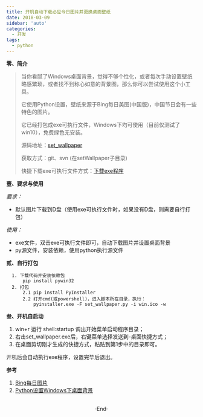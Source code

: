 ```yaml
---
title: 开机自动下载必应今日图片并更换桌面壁纸
date: 2018-03-09
sidebar: 'auto'
categories:
  - 开发
tags:
  - python
---
```


**零、简介**

> 当你看腻了Windows桌面背景，觉得不够个性化，或者每次手动设置壁纸略感繁琐，或者找不到称心如意的背景图，那么你可以尝试使用这个小工具。
> 
> 它使用Python设置，壁纸来源于Bing每日美图\(中国版\)，中国节日会有一些特色的图片。
> 
> 它已经打包成exe可执行文件，Windows下均可使用（目前仅测试了win10），免费绿色无安装。
> 
> 源码地址：[set\_wallpaper](https://github.com/staugur/scripts/tree/master/setWallpaper "set_wallpaper")
> 
> 获取方式：git、svn \(在setWallpaper子目录\)
> 
> 快捷下载exe可执行文件方式：[下载exe程序](https://raw.githubusercontent.com/staugur/scripts/master/setWallpaper/set_wallpaper.exe "下载exe程序")

**壹、要求与使用**

_要求：_

* 默认图片下载到D盘（使用exe可执行文件时，如果没有D盘，则需要自行打包）

_使用：_

* exe文件，双击exe可执行文件即可，自动下载图片并设置桌面背景
* py源文件，安装依赖，使用python执行源文件

**贰、自行打包**

```
  1. 下载代码并安装依赖包
      pip install pywin32
  2. 打包 
      2.1 pip install PyInstaller
      2.2 打开cmd(或powershell)，进入脚本所在目录，执行：
          pyinstaller.exe -F set_wallpaper.py -i win.ico -w
```

**叁、开机自启动**

1.  win+r 运行 shell:startup 调出开始菜单启动程序目录；
2.  右击set\_wallpaper.exe后，右键菜单选择发送到-桌面快捷方式；
3.  在桌面剪切刚才生成的快捷方式，粘贴到第1步中的目录即可。

开机后会自动执行exe程序，设置完毕后退出。

**参考**

1.  [Bing每日图片](https://blog.saintic.com/blog/240.html "Bing每日图片")
2.  [Python设置Windows下桌面背景](http://blog.csdn.net/u011584748/article/details/51377915 "Python设置Windows下桌面背景")
<br>

<center>  ·End·  </center>
